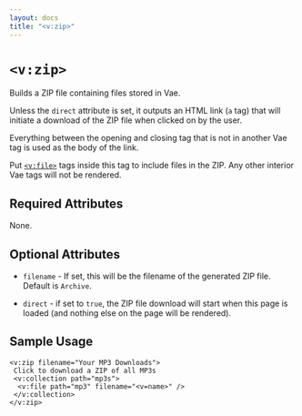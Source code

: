 ```yaml
---
layout: docs
title: "<v:zip>"
---
```


# `<v:zip>`

Builds a ZIP file containing files stored in Vae.

Unless the `direct` attribute is set, it outputs an HTML link (`a` tag)
that will initiate a download of the ZIP file when clicked on by the
user.

Everything between the opening and closing tag that is not in another
Vae tag is used as the body of the link.

Put [`<v:file>`](#v_file) tags inside this tag to include files in the
ZIP. Any other interior Vae tags will not be rendered.

## Required Attributes

None.

## Optional Attributes

-   `filename` - If set, this will be the filename of the generated
    ZIP file. Default is `Archive`.

-   `direct` - if set to `true`, the ZIP file download will start when
    this page is loaded (and nothing else on the page will be rendered).

## Sample Usage

    <v:zip filename="Your MP3 Downloads">
     Click to download a ZIP of all MP3s
     <v:collection path="mp3s">
      <v:file path="mp3" filename="<v=name>" />
     </v:collection>
    </v:zip>
